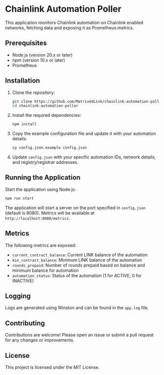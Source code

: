 
# Chainlink Automation Poller

This application monitors Chainlink automation on Chainlink enabled networks, fetching data and exposing it as Prometheus metrics.

## Prerequisites

- Node.js (version 20.x or later)
- npm (version 10.x or later)
- Prometheus

## Installation

1. Clone the repository:
    ```sh
    git clone https://github.com/MatrixedLink/chainlink-automation-poller.git
    cd chainlink-automation-poller
    ```

2. Install the required dependencies:
    ```sh
    npm install
    ```

3. Copy the example configuration file and update it with your automation details:
    ```sh
    cp config.json.example config.json
    ```

4. Update `config.json` with your specific automation IDs, network details, and registry/registrar addresses.

## Running the Application

Start the application using Node.js:
```sh
npm run start
```

The application will start a server on the port specified in `config.json` (default is 8080). Metrics will be available at `http://localhost:8080/metrics`.

## Metrics

The following metrics are exposed:

- `current_contract_balance`: Current LINK balance of the automation
- `min_contract_balance`: Minimum LINK balance of the automation
- `rounds_prepaid`: Number of rounds prepaid based on balance and minimum balance for automation
- `automation_status`: Status of the automation (1 for ACTIVE, 0 for INACTIVE)

## Logging

Logs are generated using Winston and can be found in the `app.log` file.

## Contributing

Contributions are welcome! Please open an issue or submit a pull request for any changes or improvements.

## License

This project is licensed under the MIT License.
